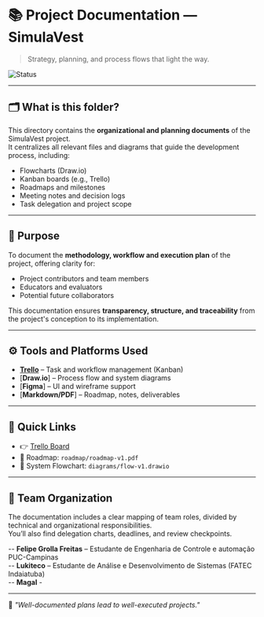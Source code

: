 # 📚 Project Documentation — SimulaVest

> Strategy, planning, and process flows that light the way.

![Status](https://img.shields.io/badge/status-in%20progress-yellow)

---

## 🗂️ What is this folder?

This directory contains the **organizational and planning documents** of the SimulaVest project.  
It centralizes all relevant files and diagrams that guide the development process, including:

- Flowcharts (Draw.io)
- Kanban boards (e.g., Trello)  
- Roadmaps and milestones 
- Meeting notes and decision logs  
- Task delegation and project scope  

---

## 🎯 Purpose

To document the **methodology, workflow and execution plan** of the project, offering clarity for:

- Project contributors and team members  
- Educators and evaluators  
- Potential future collaborators  

This documentation ensures **transparency, structure, and traceability** from the project's conception to its implementation.

---

## ⚙️ Tools and Platforms Used

- [**Trello**](https://trello.com/) – Task and workflow management (Kanban)  
- [**Draw.io**] – Process flow and system diagrams  
- [**Figma**] – UI and wireframe support  
- [**Markdown/PDF**] – Roadmap, notes, deliverables

---

## 🔗 Quick Links

- 👉 [Trello Board](https://trello.com/invite/b/681fe3a7205799b7d62e0b43/ATTI9c2a05f470e855036cd3d0601bb39c0bBD2C7A52/kanban-projeto-simulavest) 
- 📄 Roadmap: `roadmap/roadmap-v1.pdf`  
- 🔁 System Flowchart: `diagrams/flow-v1.drawio`  

---

## 👥 Team Organization

The documentation includes a clear mapping of team roles, divided by technical and organizational responsibilities.  
You’ll also find delegation charts, deadlines, and review checkpoints.

-- **Felipe Grolla Freitas** – Estudante de Engenharia de Controle e automação PUC-Campinas <br>
-- **Lukiteco** – Estudante de Análise e Desenvolvimento de Sistemas (FATEC Indaiatuba)  <br>
-- **Magal** - 

---

🧠 *"Well-documented plans lead to well-executed projects."*
